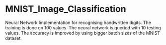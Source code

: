 # MNIST_Image_Classification
Neural Network Implementation for recognising handwritten digits.
The training is done on 100 values. 
The neural network is queried with 10 testing values. The accuracy is improved by using bigger batch sizes of the MNIST dataset. 
